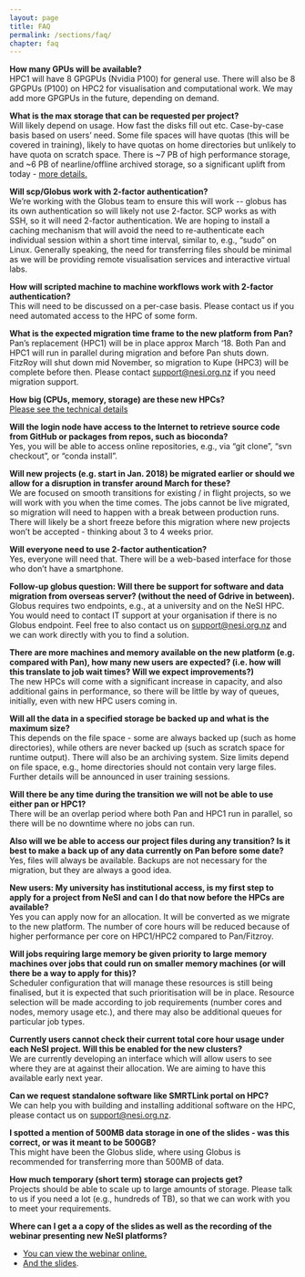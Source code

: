 ```yaml
---
layout: page
title: FAQ
permalink: /sections/faq/
chapter: faq
---
```


**How many GPUs will be available?** <br/>
HPC1 will have 8 GPGPUs (Nvidia P100) for general use. There will also be 8 GPGPUs (P100) on HPC2 for visualisation and computational work. We may add more GPGPUs in the future, depending on demand.

**What is the max storage that can be requested per project?**<br/>
Will likely depend on usage. How fast the disks fill out etc. Case-by-case basis based on users’ need. Some file spaces will have quotas (this will be covered in training), likely to have quotas on home directories but unlikely to have quota on scratch space. There is ~7 PB of high performance storage, and ~6 PB of nearline/offline archived storage, so a significant uplift from today - [more details.](https://www.nesi.org.nz/services/high-performance-computing/platforms/new-infrastructure-platform)

**Will scp/Globus work with 2-factor authentication?**<br/>
We’re working with the Globus team to ensure this will work -- globus has its own authentication so will likely not use 2-factor. SCP works as with SSH, so it will need 2-factor authentication. We are hoping to install a caching mechanism that will avoid the need to re-authenticate each individual session within a short time interval, similar to, e.g., “sudo” on Linux. Generally speaking, the need for transferring files should be minimal as we will be providing remote visualisation services and interactive virtual labs.

**How will scripted machine to machine workflows work with 2-factor authentication?**<br />
This will need to be discussed on a per-case basis. Please contact us if you need automated access to the HPC of some form.

**What is the expected migration time frame to the new platform from Pan?**<br/>
Pan’s replacement (HPC1) will be in place approx March ‘18. Both Pan and HPC1 will run in parallel during migration and before Pan shuts down.
FitzRoy will shut down mid November, so migration to Kupe (HPC3) will be complete before then.
Please contact support@nesi.org.nz if you need migration support.

**How big (CPUs, memory, storage) are these new HPCs?**<br />
[Please see the technical details](https://www.nesi.org.nz/services/high-performance-computing/platforms/new-infrastructure-platform)

**Will the login node have access to the Internet to retrieve source code from GitHub or packages from repos, such as bioconda?**<br />
Yes, you will be able to access online repositories, e.g., via “git clone”, “svn checkout”, or “conda install”.

**Will new projects (e.g. start in Jan. 2018) be migrated earlier or should we allow for a disruption in transfer around March for these?**<br/>
We are focused on smooth transitions for existing / in flight projects, so we will work with you when the time comes. The jobs cannot be live migrated, so migration will need to happen with a break between production runs. There will likely be a short freeze before this migration where new projects won’t be accepted - thinking about 3 to 4 weeks prior.

**Will everyone need to use 2-factor authentication?**<br/>
Yes, everyone will need that. There will be a web-based interface for those who don’t have a smartphone.

**Follow-up globus question: Will there be support for software and data migration from overseas server? (without the need of Gdrive in between).**<br />
Globus requires two endpoints, e.g., at a university and on the NeSI HPC. You would need to contact IT support at your organisation if there is no Globus endpoint. Feel free to also contact us on support@nesi.org.nz and we can work directly with you to find a solution.

**There are more machines and memory available on the new platform (e.g. compared with Pan), how many new users are expected? (i.e. how will this translate to job wait times? Will we expect improvements?)**<br />
The new HPCs will come with a significant increase in capacity, and also additional gains in performance, so there will be little by way of queues, initially, even with new HPC users coming in.

**Will all the data in a specified storage be backed up and what is the maximum size?**<br />
This depends on the file space - some are always backed up (such as home directories), while others are never backed up (such as scratch space for runtime output). There will also be an archiving system. Size limits depend on file space, e.g., home directories should not contain very large files. Further details will be announced in user training sessions.

**Will there be any time during the transition we will not be able to use either pan or HPC1?**<br />
There will be an overlap period where both Pan and HPC1 run in parallel, so there will be no downtime where no jobs can run.

**Also will we be able to access our project files during any transition? Is it best to make a back up of any data currently on Pan before some date?** <br/>
Yes, files will always be available. Backups are not necessary for the migration, but they are always a good idea.

**New users: My university has institutional access, is my first step to apply for a project from NeSI and can I do that now before the HPCs are available?**<br />
Yes you can apply now for an allocation. It will be converted as we migrate to the new platform. The number of core hours will be reduced because of higher performance per core on HPC1/HPC2 compared to Pan/Fitzroy.

**Will jobs requiring large memory be given priority to large memory machines over jobs that could run on smaller memory machines (or will there be a way to apply for this)?**<br />
Scheduler configuration that will manage these resources is still being finalised, but it is expected that such prioritisation will be in place. Resource selection will be made according to job requirements (number cores and nodes, memory usage etc.), and there may also be additional queues for particular job types.

**Currently users cannot check their current total core hour usage under each NeSI project. Will this be enabled for the new clusters?** <br/>
We are currently developing an interface which will allow users to see where they are at against their allocation. We are aiming to have this available early next year.

**Can we request standalone software like SMRTLink portal on HPC?**<br />
We can help you with building and installing additional software on the HPC, please contact us on support@nesi.org.nz.

**I spotted a mention of 500MB data storage in one of the slides - was this correct, or was it meant to be 500GB?** <br/>
This might have been the Globus slide, where using Globus is recommended for transferring more than 500MB of data.

**How much temporary (short term) storage can projects get?**<br />
Projects should be able to scale up to large amounts of storage. Please talk to us if you need a lot (e.g., hundreds of TB), so that we can work with you to meet your requirements.

**Where can I get a a copy of the slides as well as the recording of the webinar presenting new NeSI platforms?**<br/>
* [You can view the webinar online.](https://youtu.be/ldv9Tpoz_78)
* [And the slides](https://docs.google.com/presentation/d/1hw0Rp60VAgJEYSaMHly1hN1u7DxV2YpsYznrHMIzRYI/edit?usp=sharing).
